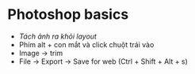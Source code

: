 # Photoshop basics

- _Tách ảnh ra khỏi layout_
- Phím alt + con mắt và click chuột trái vào
- Image -> trim
- File -> Export -> Save for web (Ctrl + Shift + Alt + s)